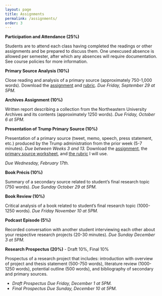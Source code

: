 ```yaml
---
layout: page
title: Assignments
permalink: /assignments/
order: 3
---
```


**Participation and Attendance (25%)**

Students are to attend each class having completed the readings or other assignments and be prepared to discuss them. One unexcused absence is allowed per semester, after which any absences will require documentation. See course policies for more information.

**Primary Source Analysis (10%)**

Close reading and analysis of a primary source (approximately 750-1,000 words). Download the [assignment]({{site.baseurl}}/downloads/primary-source-analysis.pdf) and [rubric]({{site.baseurl}}/downloads/writing-rubric.pdf). *Due Friday, September 29 at 5PM.*

**Archives Assignment (10%)**

Written report describing a collection from the Northeastern University Archives and its contents (approximately 1250 words). *Due Friday, October 6 at 5PM.*

**Presentation of Trump Primary Source (10%)**

Presentation of a primary source (tweet, memo, speech, press statement, etc.) produced by the Trump administration from the prior week (5-7 minutes). *Due between Weeks 3 and 13.* Download the [assignment]({{site.baseurl}}/downloads/presentation-assignment.pdf), the [primary source worksheet]({{site.baseurl}}/downloads/primary-source-worksheet.pdf), and [the rubric]({{site.baseurl}}/downloads/presentation-rubric.pdf) I will use.

*Due Wednesday, February 17th.*

**Book Précis (10%)** 

Summary of a secondary source related to student’s final research topic (750 words). *Due Sunday October 29 at 5PM.*

**Book Review (10%)**

Critical analysis of a book related to student’s final research topic (1000-1250 words). *Due Friday November 10 at 5PM.* 

**Podcast Episode (5%)**

Recorded conversation with another student interviewing each other about your respective research projects (20-30 minutes). *Due Sunday December 3 at 5PM.*

**Research Prospectus (20%)** - Draft 10%, Final 10%

Prospectus of a research project that includes: introduction with overview of project and thesis statement (500-750 words), literature review (1000-1250 words), potential outline (500 words), and bibliography of secondary and primary sources. 
-	*Draft Prospectus Due Friday, December 1 at 5PM.*
-	*Final Prospectus Due Sunday, December 10 at 5PM.*



